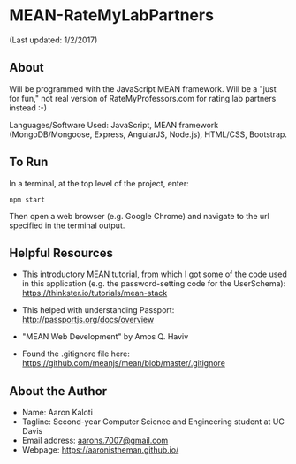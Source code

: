 # MEAN-RateMyLabPartners

(Last updated: 1/2/2017)

About
-----

Will be programmed with the JavaScript MEAN framework.
Will be a "just for fun," not real version of RateMyProfessors.com
for rating lab partners instead :-)

Languages/Software Used: JavaScript, MEAN framework
(MongoDB/Mongoose, Express, AngularJS, Node.js), HTML/CSS,
Bootstrap.

To Run
------

In a terminal, at the top level of the project, enter:

```
npm start
```

Then open a web browser (e.g. Google Chrome) and navigate to the url
specified in the terminal output.

Helpful Resources
-----------------

* This introductory MEAN tutorial, from which I got some of the code
used in this application (e.g. the password-setting code for the UserSchema):
https://thinkster.io/tutorials/mean-stack

* This helped with understanding Passport: http://passportjs.org/docs/overview

* "MEAN Web Development" by Amos Q. Haviv

* Found the .gitignore file here: https://github.com/meanjs/mean/blob/master/.gitignore

About the Author
----------------

* Name: Aaron Kaloti
* Tagline: Second-year Computer Science and Engineering student
at UC Davis
* Email address: aarons.7007@gmail.com
* Webpage: https://aaronistheman.github.io/
